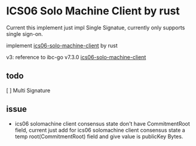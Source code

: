 # ICS06 Solo Machine Client by rust

Current this implement just impl Single Signatue, currently only supports single sign-on.

implement [ics06-solo-machine-client](https://github.com/cosmos/ibc/blob/main/spec/client/ics-006-solo-machine-client/README.md) by rust

v3: reference to ibc-go v7.3.0 [ics06-solo-machine-client](https://github.com/cosmos/ibc-go/tree/main/modules/light-clients/06-solomachine)

## todo

[ ] Multi Signature

## issue

- ics06 solomachine client consensus state don't have CommitmentRoot field, current just add for ics06 solomachine client consensus state a temp root(CommitmentRoot) field and give value is publicKey Bytes.
